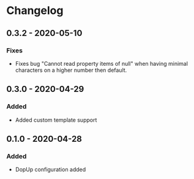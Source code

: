 # Changelog

## 0.3.2 - 2020-05-10

### Fixes
* Fixes bug "Cannot read property items of null" when having minimal characters on a higher number then default.

## 0.3.0 - 2020-04-29

### Added
* Added custom template support

## 0.1.0 - 2020-04-28

### Added
* DopUp configuration added



